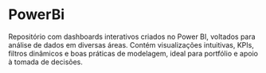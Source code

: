 # PowerBi
Repositório com dashboards interativos criados no Power BI, voltados para análise de dados em diversas áreas. Contém visualizações intuitivas, KPIs, filtros dinâmicos e boas práticas de modelagem, ideal para portfólio e apoio à tomada de decisões.
